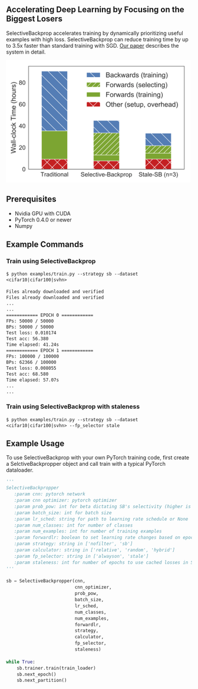## Accelerating Deep Learning by Focusing on the Biggest Losers

SelectiveBackprop accelerates training by dynamically prioritizing useful
examples with high loss. SelectiveBackprop can reduce training time by up to
3.5x faster than standard training with SGD. [Our
paper](https://arxiv.org/abs/1910.00762) describes the system in detail.

<img src="svhn-speedup.png" width="500">

## Prerequisites

* Nvidia GPU with CUDA
* PyTorch 0.4.0 or newer
* Numpy

## Example Commands

### Train using SelectiveBackprop
```
$ python examples/train.py --strategy sb --dataset <cifar10|cifar100|svhn>

Files already downloaded and verified
Files already downloaded and verified
...
...
============ EPOCH 0 ============
FPs: 50000 / 50000
BPs: 50000 / 50000
Test loss: 0.010174
Test acc: 56.380
Time elapsed: 41.24s
============ EPOCH 1 ============
FPs: 100000 / 100000
BPs: 62366 / 100000
Test loss: 0.008055
Test acc: 68.580
Time elapsed: 57.07s
...
...
```

### Train using SelectiveBackprop with staleness
```
$ python examples/train.py --strategy sb --dataset <cifar10|cifar100|svhn> --fp_selector stale
```

## Example Usage

To use SelectiveBackprop with your own PyTorch training code, first create a
SelctiveBackpropper object and call train with a typical PyTorch dataloader.

```python
'''
SelectiveBackpropper
   :param cnn: pytorch network
   :param cnn optimizer: pytorch optimizer
   :param prob_pow: int for beta dictating SB's selectivity (higher is more selective)
   :param batch_size: int for batch size
   :param lr_sched: string for path to learning rate schedule or None
   :param num_classes: int for number of classes
   :param num_examples: int for number of training examples
   :param forwardlr: boolean to set learning rate changes based on epochs
   :param strategy: string in ['nofilter', 'sb']
   :param calculator: string in ['relative', 'random', 'hybrid']
   :param fp_selector: string in ['alwayson', 'stale']
   :param staleness: int for number of epochs to use cached losses in StaleSB
'''

sb = SelectiveBackpropper(cnn,
                          cnn_optimizer,
                          prob_pow,
                          batch_size,
                          lr_sched,
                          num_classes,
                          num_examples,
                          forwardlr,
                          strategy,
                          calculator,
                          fp_selector,
                          staleness)

while True:
    sb.trainer.train(train_loader)
    sb.next_epoch()
    sb.next_partition()

```

